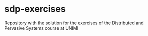 # sdp-exercises
Repository with the solution for the exercises of the Distributed and Pervasive Systems course at UNIMI
